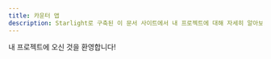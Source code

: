 ```yaml
---
title: 카운터 앱
description: Starlight로 구축된 이 문서 사이트에서 내 프로젝트에 대해 자세히 알아보세요.
---
```


내 프로젝트에 오신 것을 환영합니다!
